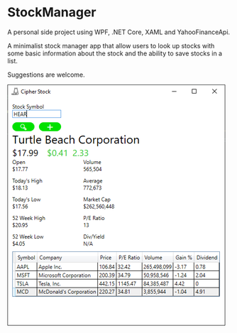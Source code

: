 # StockManager
A personal side project using WPF, .NET Core, XAML and YahooFinanceApi.

A minimalist stock manager app that allow users to look up stocks with some basic information about the stock and the ability to save stocks in a list.

Suggestions are welcome.

![app screenshot](https://github.com/cipher9/StockManager/blob/master/app_screenshot.png?raw=true)
